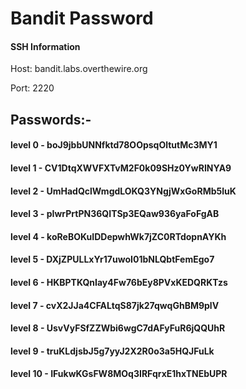 # Bandit Password

#### SSH Information 

Host: bandit.labs.overthewire.org

Port: 2220


## Passwords:-

#### level 0  - boJ9jbbUNNfktd78OOpsqOltutMc3MY1
#### level 1  - CV1DtqXWVFXTvM2F0k09SHz0YwRINYA9
#### level 2  - UmHadQclWmgdLOKQ3YNgjWxGoRMb5luK
#### level 3  - pIwrPrtPN36QITSp3EQaw936yaFoFgAB
#### level 4  - koReBOKuIDDepwhWk7jZC0RTdopnAYKh
#### level 5  - DXjZPULLxYr17uwoI01bNLQbtFemEgo7
#### level 6  - HKBPTKQnIay4Fw76bEy8PVxKEDQRKTzs
#### level 7  - cvX2JJa4CFALtqS87jk27qwqGhBM9plV
#### level 8  - UsvVyFSfZZWbi6wgC7dAFyFuR6jQQUhR
#### level 9  - truKLdjsbJ5g7yyJ2X2R0o3a5HQJFuLk
#### level 10 - IFukwKGsFW8MOq3IRFqrxE1hxTNEbUPR
